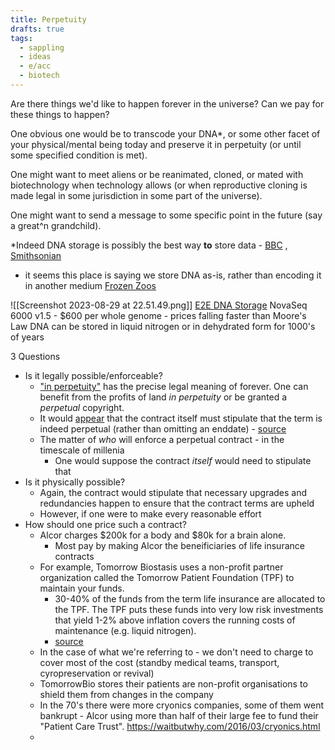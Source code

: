 ```yaml
---
title: Perpetuity
drafts: true
tags:
  - sappling
  - ideas
  - e/acc
  - biotech
---
```



Are there things we'd like to happen forever in the universe? Can we pay for these things to happen?

One obvious one would be to transcode your DNA*, or some other facet of your physical/mental being today and preserve it in perpetuity (or until some specified condition is met).

One might want to meet aliens or be reanimated, cloned, or mated with biotechnology when technology allows (or when reproductive cloning is made legal in some jurisdiction in some part of the universe).

One might want to send a message to some specific point in the future (say a great^n grandchild). 

*Indeed DNA storage is possibly the best way **to** store data - [BBC](https://www.bbc.com/future/article/20221007-how-to-store-data-for-1000-years) , [Smithsonian](https://www.smithsonianmag.com/smart-news/dna-solution-permanent-data-storage-180954315/)
- it seems this place is saying we store DNA as-is, rather than encoding it in another medium 
[Frozen Zoos](https://www.science.org.au/curious/earth-environment/frozen-ark-project)


![[Screenshot 2023-08-29 at 22.51.49.png]]
[E2E DNA Storage](https://www.forbes.com/sites/tomcoughlin/2021/10/28/dna-storage-update/)
NovaSeq 6000 v1.5 - $600 per whole genome - prices falling faster than Moore's Law
DNA can be stored in liquid nitrogen or in dehydrated form for 1000's of years

3 Questions
- Is it legally possible/enforceable?
	- ["in perpetuity"](https://www.law.cornell.edu/wex/in_perpetuity) has the precise legal meaning of forever. One can benefit from the profits of land *in perpetuity* or be granted a *perpetual* copyright.
	- It would [appear](https://privateequity.weil.com/glenn-west-musings/forever-long-time-no-time/#footnote-6) that the contract itself must stipulate that the term is indeed perpetual (rather than omitting an enddate) - [source](https://privateequity.weil.com/glenn-west-musings/forever-long-time-no-time/) 
	- The matter of *who* will enforce a perpetual contract  - in the timescale of millenia 
		- One would suppose the contract *itself* would need to stipulate that 
- Is it physically possible?
	- Again, the contract would stipulate that necessary upgrades and redundancies happen to ensure that the contract terms are upheld
	- However, if one were to make every reasonable effort
- How should one price such a contract?
	- Alcor charges $200k for a body and $80k for a brain alone. 
		- Most pay by making Alcor the beneificiaries of life insurance contracts
	- For example, Tomorrow Biostasis uses a non-profit partner organization called the Tomorrow Patient Foundation (TPF) to maintain your funds. 
		- 30-40% of the funds from the term life insurance are allocated to the TPF. The TPF puts these funds into very low risk investments that yield 1-2% above inflation covers the running costs of maintenance (e.g. liquid nitrogen).
		- [source](https://www.reddit.com/r/cryonics_europe/comments/nzj9bh/how_much_does_cryonics_cost/)
	- In the case of what we're referring to - we don't need to charge to cover most of the cost (standby medical teams, transport, cyropreservation or revival)
	- TomorrowBio stores their patients are non-profit organisations to shield them from changes in the company
	- In the 70's there were more cryonics companies, some of them went bankrupt - Alcor using more than half of their large fee to fund their "Patient Care Trust". https://waitbutwhy.com/2016/03/cryonics.html
	- 

